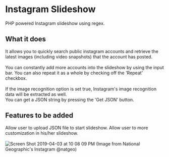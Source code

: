 # Instagram Slideshow
PHP powered Instagram slideshow using regex. 
## What it does
It allows you to quickly search public instagram accounts and retrieve the latest images (including video snapshots) that the account has posted. <br><br>
You can constantly add more accounts into the slideshow by using the input bar. You can also repeat it as a whole by checking off the 'Repeat' checkbox.<br><br>
If the image recognition option is set true, Instagram's image recognition data will be extracted as well. <br>
You can get a JSON string by pressing the 'Get JSON' button.
## Features to be added
Allow user to upload JSON file to start slideshow. Allow user to more customization in his/her slideshow. <br><br>
![Screen Shot 2019-04-03 at 10 08 09 PM](https://user-images.githubusercontent.com/26124862/55525014-5df81f00-565d-11e9-930c-a54e1d8d9e75.png)
(Image from National Geographic's Instagram @natgeo)


